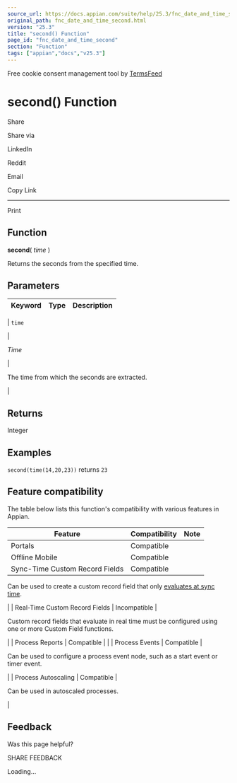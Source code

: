 ```yaml
---
source_url: https://docs.appian.com/suite/help/25.3/fnc_date_and_time_second.html
original_path: fnc_date_and_time_second.html
version: "25.3"
title: "second() Function"
page_id: "fnc_date_and_time_second"
section: "Function"
tags: ["appian","docs","v25.3"]
---
```



Free cookie consent management tool by [TermsFeed](https://www.termsfeed.com/)

# second() Function

Share

Share via

LinkedIn

Reddit

Email

Copy Link

* * *

Print

## Function

**second**( _time_ )

Returns the seconds from the specified time.

## Parameters

| Keyword | Type | Description |
| --- | --- | --- |
|
`time`

 |

_Time_

 |

The time from which the seconds are extracted.

 |

## Returns

Integer

## Examples

`second(time(14,20,23))` returns `23`

## Feature compatibility

The table below lists this function's compatibility with various features in Appian.

| Feature | Compatibility | Note |
| --- | --- | --- |
| Portals | Compatible |  |
| Offline Mobile | Compatible |  |
| Sync-Time Custom Record Fields | Compatible |
Can be used to create a custom record field that only [evaluates at sync time](custom-record-fields.html#prodlink-sync-time-evaluations).

 |
| Real-Time Custom Record Fields | Incompatible |

Custom record fields that evaluate in real time must be configured using one or more Custom Field functions.

 |
| Process Reports | Compatible |  |
| Process Events | Compatible |

Can be used to configure a process event node, such as a start event or timer event.

 |
| Process Autoscaling | Compatible |

Can be used in autoscaled processes.

 |

## Feedback

Was this page helpful?

SHARE FEEDBACK

Loading...